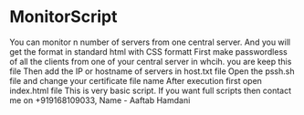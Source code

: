 # MonitorScript
You can monitor n number of servers from one central server. And you will get the format in standard html with CSS formatt
First make passwordless of all the  clients from one of your central server in whcih. you are keep this file
Then add the IP or hostname of servers in host.txt file
Open the pssh.sh file and change your certificate file name
After execution first open index.html file
This is very basic script. If you want full scripts then contact me on +919168109033, Name - Aaftab Hamdani
